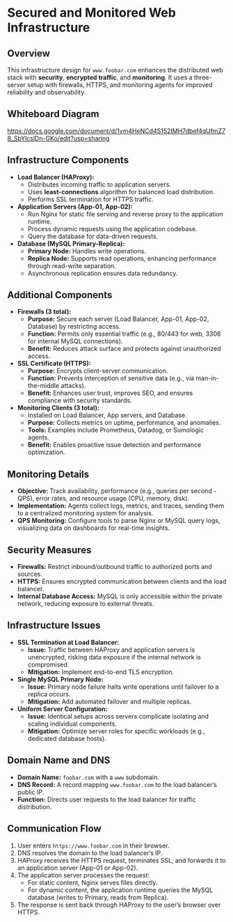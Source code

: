 # Secured and Monitored Web Infrastructure

## Overview
This infrastructure design for `www.foobar.com` enhances the distributed web stack with **security**, **encrypted traffic**, and **monitoring**. It uses a three-server setup with firewalls, HTTPS, and monitoring agents for improved reliability and observability.

## Whiteboard Diagram
https://docs.google.com/document/d/1vm4HeNCd4S152IMH7dbef4qUfmZ78_SbYlcslDn-GKo/edit?usp=sharing
## Infrastructure Components
- **Load Balancer (HAProxy):**
  - Distributes incoming traffic to application servers.
  - Uses **least-connections** algorithm for balanced load distribution.
  - Performs SSL termination for HTTPS traffic.
- **Application Servers (App-01, App-02):**
  - Run Nginx for static file serving and reverse proxy to the application runtime.
  - Process dynamic requests using the application codebase.
  - Query the database for data-driven requests.
- **Database (MySQL Primary-Replica):**
  - **Primary Node:** Handles write operations.
  - **Replica Node:** Supports read operations, enhancing performance through read-write separation.
  - Asynchronous replication ensures data redundancy.

## Additional Components
- **Firewalls (3 total):**
  - **Purpose:** Secure each server (Load Balancer, App-01, App-02, Database) by restricting access.
  - **Function:** Permits only essential traffic (e.g., 80/443 for web, 3306 for internal MySQL connections).
  - **Benefit:** Reduces attack surface and protects against unauthorized access.
- **SSL Certificate (HTTPS):**
  - **Purpose:** Encrypts client-server communication.
  - **Function:** Prevents interception of sensitive data (e.g., via man-in-the-middle attacks).
  - **Benefit:** Enhances user trust, improves SEO, and ensures compliance with security standards.
- **Monitoring Clients (3 total):**
  - Installed on Load Balancer, App servers, and Database.
  - **Purpose:** Collects metrics on uptime, performance, and anomalies.
  - **Tools:** Examples include Prometheus, Datadog, or Sumologic agents.
  - **Benefit:** Enables proactive issue detection and performance optimization.

## Monitoring Details
- **Objective:** Track availability, performance (e.g., queries per second - QPS), error rates, and resource usage (CPU, memory, disk).
- **Implementation:** Agents collect logs, metrics, and traces, sending them to a centralized monitoring system for analysis.
- **QPS Monitoring:** Configure tools to parse Nginx or MySQL query logs, visualizing data on dashboards for real-time insights.

## Security Measures
- **Firewalls:** Restrict inbound/outbound traffic to authorized ports and sources.
- **HTTPS:** Ensures encrypted communication between clients and the load balancer.
- **Internal Database Access:** MySQL is only accessible within the private network, reducing exposure to external threats.

## Infrastructure Issues
- **SSL Termination at Load Balancer:**
  - **Issue:** Traffic between HAProxy and application servers is unencrypted, risking data exposure if the internal network is compromised.
  - **Mitigation:** Implement end-to-end TLS encryption.
- **Single MySQL Primary Node:**
  - **Issue:** Primary node failure halts write operations until failover to a replica occurs.
  - **Mitigation:** Add automated failover and multiple replicas.
- **Uniform Server Configuration:**
  - **Issue:** Identical setups across servers complicate isolating and scaling individual components.
  - **Mitigation:** Optimize server roles for specific workloads (e.g., dedicated database hosts).

## Domain Name and DNS
- **Domain Name:** `foobar.com` with a `www` subdomain.
- **DNS Record:** A record mapping `www.foobar.com` to the load balancer’s public IP.
- **Function:** Directs user requests to the load balancer for traffic distribution.

## Communication Flow
1. User enters `https://www.foobar.com` in their browser.
2. DNS resolves the domain to the load balancer’s IP.
3. HAProxy receives the HTTPS request, terminates SSL, and forwards it to an application server (App-01 or App-02).
4. The application server processes the request:
   - For static content, Nginx serves files directly.
   - For dynamic content, the application runtime queries the MySQL database (writes to Primary, reads from Replica).
5. The response is sent back through HAProxy to the user’s browser over HTTPS.